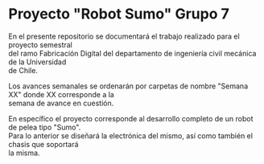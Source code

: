 # Proyecto "Robot Sumo" Grupo 7

En el presente repositorio se documentará el trabajo realizado para el proyecto semestral  
del ramo Fabricación Digital del departamento de ingeniería civil mecánica de la Universidad  
de Chile. 

Los avances semanales se ordenarán por carpetas de nombre "Semana XX" donde XX corresponde a la  
semana de avance en cuestión.

En específico el proyecto corresponde al desarrollo completo de un robot de pelea tipo "Sumo".  
Para lo anterior se diseñará la electrónica del mismo, así como también el chasis que soportará  
la misma. 
